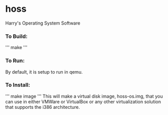 # hoss
Harry's Operating System Software

### To Build:
'''
make
'''

### To Run:
By default, it is setup to run in qemu.

### To Install:
'''
make image
'''
This will make a virtual disk image, hoss-os.img, that you can use in either VMWare or VirtualBox or any other
virtualization solution that supports the i386 architecture.